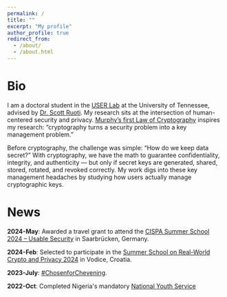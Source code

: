 ```yaml
---
permalink: /
title: ""
excerpt: "My profile"
author_profile: true
redirect_from: 
  - /about/
  - /about.html
---
```

Bio
======
I am a doctoral student in the [USER Lab](https://userlab.utk.edu/) at the University of Tennessee, advised by [Dr. Scott Ruoti](https://userlab.utk.edu/scott-ruoti). My research sits at the intersection of human-centered security and privacy. [Murphy’s first Law of Cryptography](https://www.aumasson.jp/murphy.html) inspires my research: “cryptography turns a security problem into a key management problem.”

Before cryptography, the challenge was simple: “How do we keep data secret?” With cryptography, we have the math to guarantee confidentiality, integrity, and authenticity — but only if secret keys are generated, shared, stored, rotated, and revoked correctly. My work digs into these key management headaches by studying how users actually manage cryptographic keys.


News
======
**2024-May**:        Awarded a travel grant to attend the [CISPA Summer School 2024 – Usable Security](https://cispa.de/summer-school-usable) in Saarbrücken, Germany.

**2024-Feb**:        Selected to participate in the [Summer School on Real-World Crypto and Privacy 2024](https://summerschool-croatia.cs.ru.nl/2024/) in Vodice, Croatia.

**2023-July**:       [#ChosenforChevening](https://www.chevening.org/scholarships/).

**2022-Oct**:        Completed Nigeria's mandatory [National Youth Service](https://www.nysc.gov.ng/aboutscheme.html)

